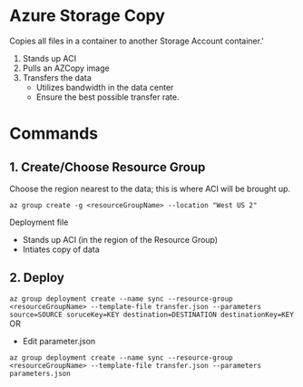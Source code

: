 # Azure Storage Copy
Copies all files in a container to another Storage Account container.'

1. Stands up ACI
2. Pulls an AZCopy image
3. Transfers the data
    - Utilizes bandwidth in the data center
    - Ensure the best possible transfer rate.

# Commands
## 1. Create/Choose Resource Group
Choose the region nearest to the data; this is where ACI will be brought up.

``
az group create -g <resourceGroupName> --location "West US 2"
``

Deployment file
- Stands up ACI (in the region of the Resource Group)
- Intiates copy of data

## 2. Deploy
``
az group deployment create --name sync --resource-group <resourceGroupName> --template-file transfer.json --parameters source=SOURCE soruceKey=KEY destination=DESTINATION destinationKey=KEY
``
OR
- Edit parameter.json

``
az group deployment create --name sync --resource-group <resourceGroupName> --template-file transfer.json --parameters parameters.json
``